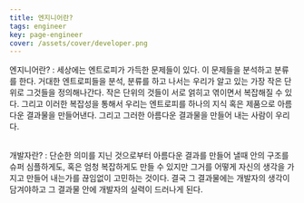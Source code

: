 ```yaml
---
title: 엔지니어란?
tags: engineer
key: page-engineer
cover: /assets/cover/developer.png
---
```


엔지니어란?
: 세상에는 엔트로피가 가득한 문제들이 있다. 이 문제들을 분석하고 분류를 한다. 거대한 엔트로피들을 분석, 분류를 하고 나서는 우리가 알고 있는 가장 작은 단위로 그것들을 정의해나간다. 작은 단위의 것들이 서로 얽히고 엮이면서 복잡해질 수 있다. 그리고 이러한 복잡성을 통해서 우리는 엔트로피를 하나의 지식 혹은 제품으로 아름다운 결과물을 만들어낸다. 그리고 그러한 아름다운 결과물을 만들어 내는 사람이 우리다.

<br>
개발자란? 
: 단순한 의미를 지닌 것으로부터 아름다운 결과를 만들어 낼때 안의 구조를 슈퍼 심플하게도, 혹은 엄청 복잡하게도 만들 수 있지만 그거를 어떻게 자신의 생각을 가지고 만들어 내는가를 끊임없이 고민하는 것이다. 결국 그 결과물에는 개발자의 생각이 담겨야하고 그 결과물 안에 개발자의 실력이 드러나게 된다.
